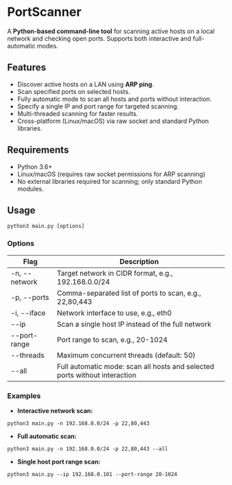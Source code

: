 # **PortScanner**

A **Python-based command-line tool** for scanning active hosts on a local network and checking open ports. Supports both interactive and full-automatic modes.

## **Features**

- Discover active hosts on a LAN using **ARP ping**.
- Scan specified ports on selected hosts.
- Fully automatic mode to scan all hosts and ports without interaction.
- Specify a single IP and port range for targeted scanning.
- Multi-threaded scanning for faster results.
- Cross-platform (Linux/macOS) via raw socket and standard Python libraries.

## **Requirements**

- Python 3.6+
- Linux/macOS (requires raw socket permissions for ARP scanning)
- No external libraries required for scanning; only standard Python modules.

## **Usage**

```
python3 main.py [options]
```

### **Options**

| **Flag**      | **Description**                                              |
| ------------- | ------------------------------------------------------------ |
| -n, --network | Target network in CIDR format, e.g., 192.168.0.0/24          |
| -p, --ports   | Comma-separated list of ports to scan, e.g., 22,80,443       |
| -i, --iface   | Network interface to use, e.g., eth0                         |
| --ip          | Scan a single host IP instead of the full network            |
| --port-range  | Port range to scan, e.g., 20-1024                            |
| --threads     | Maximum concurrent threads (default: 50)                     |
| --all         | Full automatic mode: scan all hosts and selected ports without interaction |

### **Examples**

- **Interactive network scan:**

```
python3 main.py -n 192.168.0.0/24 -p 22,80,443
```

- **Full automatic scan:**

```
python3 main.py -n 192.168.0.0/24 -p 22,80,443 --all
```

- **Single host port range scan:**

```
python3 main.py --ip 192.168.0.101 --port-range 20-1024
```



